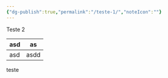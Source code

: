 ```yaml
---
{"dg-publish":true,"permalink":"/teste-1/","noteIcon":""}
---
```


Teste 2

| asd | as |
| --- | --- |
| asd | asdd |
teste


